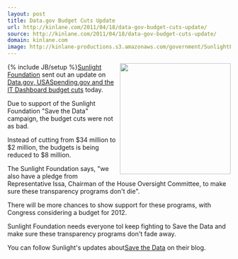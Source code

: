 ```yaml
---
layout: post
title: Data.gov Budget Cuts Update
url: http://kinlane.com/2011/04/18/data-gov-budget-cuts-update/
source: http://kinlane.com/2011/04/18/data-gov-budget-cuts-update/
domain: kinlane.com
image: http://kinlane-productions.s3.amazonaws.com/government/SunlightFoundationLogo_500wide.gif
---
```

{% include JB/setup %}<img src="http://kinlane-productions.s3.amazonaws.com/government/SunlightFoundationLogo_500wide.gif" alt="" width="250" align="right" /><a title="Sunlight Foundation" href="http://sunlightfoundation.com/">Sunlight Foundation</a> sent out an update on <a title="Data.gov, USASpending.gov and the IT Dashboard Budget Cuts" href="http://www.kinlane.com/2011/04/the-irony-of-cutting-budget-for-data-gov/">Data.gov, USASpending.gov and the IT Dashboard budget cuts</a> today.<p></p>
Due to support of the Sunlight Foundation "Save the Data" campaign, the budget cuts were not as bad.<p></p>
Instead of cutting from $34 million to $2 million, the budgets is being reduced to $8 million.<p></p>
The Sunlight Foundation says, "we also have a pledge from Representative Issa, Chairman of the House Oversight Committee, to make sure these transparency programs don't die".<p></p>
There will be more chances to show support for these programs, with Congress considering a budget for 2012.<p></p>
Sunlight Foundation needs everyone tol keep fighting to Save the Data and make sure these transparency programs don't fade away.<p></p>
You can follow Sunlight's updates about<a title="Save the Data" href="http://sunlightfoundation.com/blog/taxonomy/term/savethedata/">Save the Data</a> on their blog.